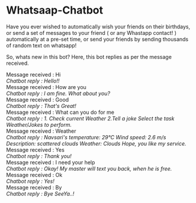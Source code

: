 # Whatsaap-Chatbot

Have you ever wished to automatically wish your friends on their birthdays, or send a set of messages to your friend ( or any Whastapp contact! ) automatically at a pre-set time, or send your friends by sending thousands of random text on whatsapp!

So, whats new in this bot?
Here, this bot replies as per the message received.

Message received : Hi
<br><i>Chatbot reply    : Hello!!</i></br>
Message received : How are you
<br><i>Chatbot reply    : I am fine. What about you?</i></br>
Message received : Good
<br><i>Chatbot reply    : That's Great!</i></br>
Message received : What can you do for me
<br><i>Chatbot reply    : 1. Check current Weather
2.Tell a joke
Select the task Weather/Jokes to perform.</i></br>
Message received : Weather
<br><i>Chatbot reply    : Navsari's temperature: 29°C 
Wind speed: 2.6 m/s
Description: scattered clouds
Weather: Clouds
Hope, you like my service.</i></br>
Message received : Yes
<br><i>Chatbot reply    : Thank you!</i></br>
Message received : I need your help
<br><i>Chatbot reply    : Okay! My master will text you back, when he is free.</i></br>
Message received : Ok
<br><i>Chatbot reply    : Yes!</i></br>
Message received : By
<br><i>Chatbot reply    : Bye SeeYa..!</i></br>
